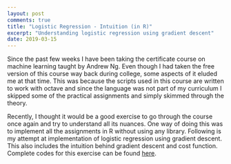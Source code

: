 ```yaml
---
layout: post
comments: true
title: "Logistic Regression - Intuition (in R)"
excerpt: "Understanding logistic regression using gradient descent"
date: 2019-03-15
---
```


Since the past few weeks I have been taking the certificate course on machine learning taught by Andrew Ng. Even
though I had taken the free version of this course way back during college, some aspects of it eluded me at that time. 
This was because the scripts used in this course are written to work with octave and since the language was not part 
of my curriculum I skipped some of the practical assignments and simply skimmed through the theory.

Recently, I thought it would be a good exercise to go through the course once again and try to understand all its 
nuances. One way of doing this was to implement all the assignments in R without using any library. Following is my
attempt at implementation of logistic regression using gradient descent. This also includes the intuition behind
gradient descent and cost function. Complete codes for this exercise can be found 
[here](https://github.com/praths007/machine_learning_intuition).